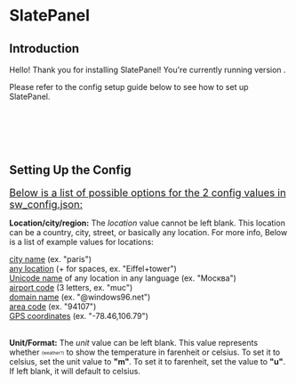 # SlatePanel
## Introduction
Hello! Thank you for installing SlatePanel! You're currently running version <span id="latestver-sp"></span>.

Please refer to the config setup guide below to see how to set up SlatePanel.

<script>
$("#latestver-sp").load("https://plopilpy.github.io/w96/latest-sp.txt")
</script>


<br><br><br><br>
## Setting Up the Config
<font size="4"><u>Below is a list of possible options for the 2 config values in sw_config.json:</u></font><br>

**Location/city/region:**
The *location* value cannot be left blank. This location can be a country, city, street, or basically any location. For more info, Below is a list of example values for locations:

<u>city name</u> (ex. "paris")<br>
<u>any location</u> (+ for spaces, ex. "Eiffel+tower")<br>
<u>Unicode name</u> of any location in any language (ex. "Москва")<br>
<u>airport code</u> (3 letters, ex. "muc")<br>
<u>domain name</u> (ex. "@windows96.net")<br>
<u>area code</u> (ex. "94107")<br>
<u>GPS coordinates</u> (ex. "-78.46,106.79")<br>
<br>

**Unit/Format:**
The *unit* value can be left blank. This value represents whether <span style="font-size: 8px; vertical-align: middle;">(weather?)</span> to show the temperature in farenheit or celsius. To set it to celsius, set the unit value to **"m"**. To set it to farenheit, set the value to **"u"**. If left blank, it will default to celsius.
